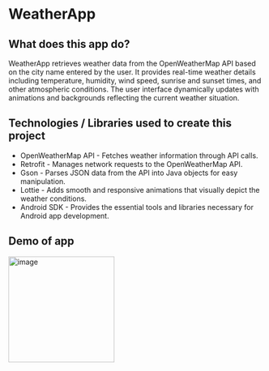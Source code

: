 # WeatherApp

## What does this app do? 
WeatherApp retrieves weather data from the OpenWeatherMap API based on the city name entered by the user. It provides real-time weather details including temperature, humidity, wind speed, sunrise and sunset times, and other atmospheric conditions. The user interface dynamically updates with animations and backgrounds reflecting the current weather situation.
 
## Technologies / Libraries used to create this project
- OpenWeatherMap API - Fetches weather information through API calls.
- Retrofit - Manages network requests to the OpenWeatherMap API.
- Gson - Parses JSON data from the API into Java objects for easy manipulation.
- Lottie - Adds smooth and responsive animations that visually depict the weather conditions.
- Android SDK - Provides the essential tools and libraries necessary for Android app development.
 
 ## Demo of app

 <img width="209" alt="image" src="https://github.com/maanp03/WeatherApp/assets/99618820/d6846b6c-3693-47d7-9dc3-cfd92cd03fe9">

 
